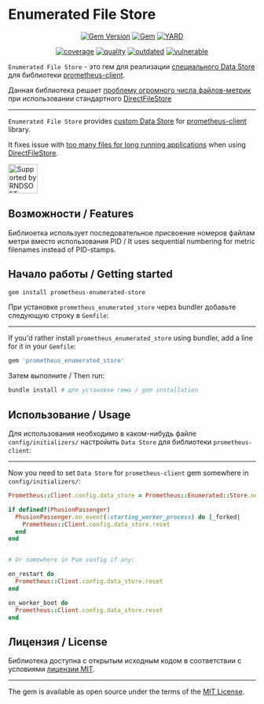 # Enumerated File Store

<div align="center">

[![Gem Version](https://badge.fury.io/rb/prometheus_enumerated_store.svg)](https://rubygems.org/gems/prometheus_enumerated_store)
[![Gem](https://img.shields.io/gem/dt/prometheus_enumerated_store.svg)](https://rubygems.org/gems/prometheus_enumerated_store/versions)
[![YARD](https://badgen.net/badge/YARD/doc/blue)](http://www.rubydoc.info/gems/prometheus_enumerated_store)


[![coverage](https://lysander.rnds.pro/api/v1/badges/enumerated_coverage.svg)](https://lysander.rnds.pro/api/v1/badges/enumerated_coverage.html)
[![quality](https://lysander.rnds.pro/api/v1/badges/enumerated_quality.svg)](https://lysander.rnds.pro/api/v1/badges/enumerated_quality.html)
[![outdated](https://lysander.rnds.pro/api/v1/badges/enumerated_outdated.svg)](https://lysander.rnds.pro/api/v1/badges/enumerated_outdated.html)
[![vulnerable](https://lysander.rnds.pro/api/v1/badges/enumerated_vuln.svg)](https://lysander.rnds.pro/api/v1/badges/enumerated_vuln.html)

</div>

`Enumerated File Store` - это гем для реализации [специального Data Store](https://github.com/prometheus/client_ruby#data-stores) для библиотеки [prometheus-client](https://github.com/prometheus/client_ruby).

Данная библиотека решает [проблему огромного числа файлов-метрик](https://github.com/prometheus/client_ruby/issues/143) при использовании стандартного [DirectFileStore](https://github.com/prometheus/client_ruby#directfilestore-caveats-and-things-to-keep-in-mind)

---

`Enumerated File Store` provides [custom Data Store](https://github.com/prometheus/client_ruby#data-stores) for [prometheus-client](https://github.com/prometheus/client_ruby) library.

It fixes issue with [too many files for long running applications](https://github.com/prometheus/client_ruby/issues/143) when using [DirectFileStore](https://github.com/prometheus/client_ruby#directfilestore-caveats-and-things-to-keep-in-mind).

<div align="left">
  <a href="https://rnds.pro/" >
    <img src="https://library.rnds.pro/repository/public-blob/logo/RNDS.svg" alt="Supported by RNDSOFT"  height="60">
  </a>
</div>

## Возможности / Features

Библиоетка использует последовательное присвоение номеров файлам метри вместо использования PID / It uses sequential numbering for metric filenames instead of PID-stamps.


## Начало работы / Getting started

```sh
gem install prometheus-enumerated-store
```

При установке `prometheus_enumerated_store` через bundler добавьте следующую строку в `Gemfile`:

---

If you'd rather install `prometheus_enumerated_store` using bundler, add a line for it in your `Gemfile`:

```sh
gem 'prometheus_enumerated_store'
```

Затем выполните / Then run:

```sh
bundle install # для установки гема / gem installation

```
## Использование / Usage

Для использования необходимо в каком-нибудь файле `config/initializers/` настройить `Data Store` для библиотеки `prometheus-client`:

---

Now you need to set `Data Store` for `prometheus-client` gem somewhere in  `config/initializers/`:


```ruby
Prometheus::Client.config.data_store = Prometheus::Enumerated::Store.new(dir: Rails.root.join('tmp', 'prometheus_metrics'))

if defined?(PhusionPassenger)
  PhusionPassenger.on_event(:starting_worker_process) do |_forked|
    Prometheus::Client.config.data_store.reset
  end
end


# Or somewhere in Pum config if any:

on_restart do
  Prometheus::Client.config.data_store.reset
end

on_worker_boot do
  Prometheus::Client.config.data_store.reset
end
```

## Лицензия / License

Библиотека доступна с открытым исходным кодом в соответствии с условиями [лицензии MIT](./LICENSE).

---

The gem is available as open source under the terms of the [MIT License](./LICENSE).

